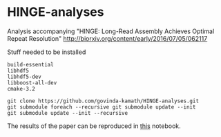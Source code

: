 # HINGE-analyses
Analysis accompanying  "HINGE: Long-Read Assembly Achieves Optimal Repeat Resolution" http://biorxiv.org/content/early/2016/07/05/062117

Stuff needed to be installed

```
build-essential
libhdf5
libhdf5-dev
libboost-all-dev
cmake-3.2
```


```
git clone https://github.com/govinda-kamath/HINGE-analyses.git
git submodule foreach --recursive git submodule update --init
git submodule update --init --recursive
```

The results of the paper can be reproduced in [this](https://github.com/govinda-kamath/HINGE-analyses/blob/master/HINGE_pipeline_NCTC.ipynb) notebook.
